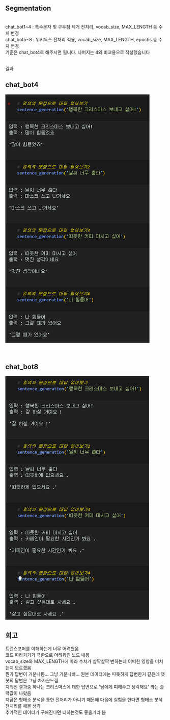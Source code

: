 ## Segmentation
<br/>
chat_bot1~4 : 특수문자 및 구두점 제거 전처리, vocab_size, MAX_LENGTH 등 수치 변경<br/>
chat_bot5~8 : 위키독스 전처리 적용, vocab_size, MAX_LENGTH, epochs 등 수치 변경<br/>
기준은 chat_bot4로 해주시면 됩니다. 나머지는 4와 비교용으로 작성했습니다<br/>
<br/>

결과<br/>
## chat_bot4<br/>
![image1](./chat_bot_output.png)

<br/>

## chat_bot8<br/>
![image1](./chat_bot_output2.png)


## 회고
트랜스포머를 이해하는게 너무 어려웠음<br/>
코드 따라가기가 극한으로 어려워진 노드 내용<br/>
vocab_size와 MAX_LENGTH에 따라 수치가 살짝살짝 변하는데 어떠한 영향을 미치는지 모르겠음<br/>
뭔가 답변이 기분나쁨... 그냥 기분나빠... 원본 데이터에는 따듯하게 답변한거 같은데 챗봇의 답변은 그냥 차가운느낌<br/>
지워진 결과중 하나는 크리스마스에 대한 답변으로 '남에게 피해주고 생각해요' 라는 출력값이 나왔음<br/>
지금은 형태소 분석을 통한 전처리가 아니기 때문에 다음에 실험을 한다면 형태소 분석 전처리를 해볼 생각<br/>
추가적인 데이터가 구해진다면 더하는것도 좋을거라 봄<br/>
